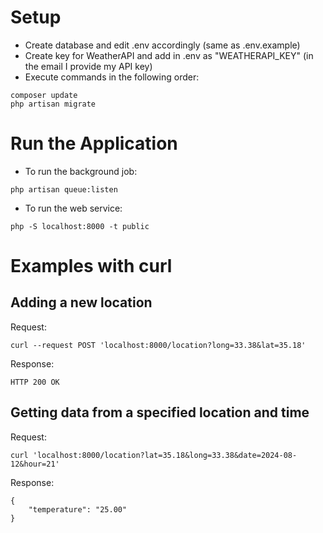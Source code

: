 # Setup

- Create database and edit .env accordingly (same as .env.example)
- Create key for WeatherAPI and add in .env as "WEATHERAPI_KEY" (in the email I provide my API key)
- Execute commands in the following order:
```
composer update
php artisan migrate
```

# Run the Application
- To run the background job:
```
php artisan queue:listen
```

- To run the web service:

```
php -S localhost:8000 -t public
```

# Examples with curl

## Adding a new location

Request:  
```
curl --request POST 'localhost:8000/location?long=33.38&lat=35.18'
```
Response:
```
HTTP 200 OK
```

## Getting data from a specified location and time

Request:
```
curl 'localhost:8000/location?lat=35.18&long=33.38&date=2024-08-12&hour=21'
```

Response:
```
{
    "temperature": "25.00"
}
```